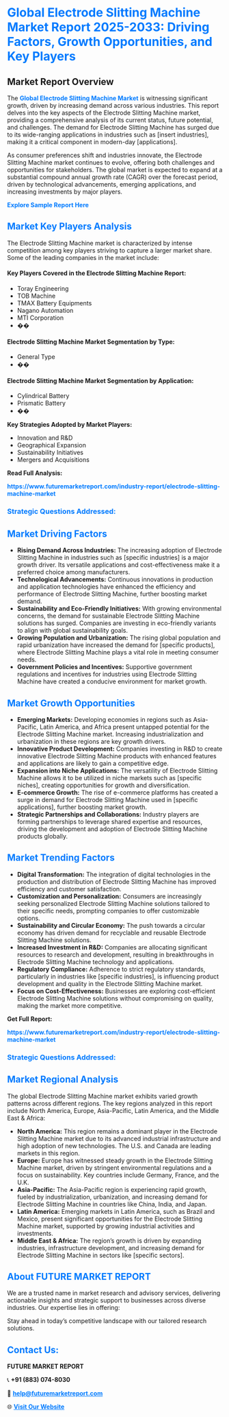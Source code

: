 <h1 style="color: #007BFF;">Global Electrode Slitting Machine Market Report 2025-2033: Driving Factors, Growth Opportunities, and Key Players</h1>

<section id="overview">
<h2>Market Report Overview</h2>
<p>The <a href="https://www.futuremarketreport.com/industry-report/electrode-slitting-machine-market" style="color: #007BFF; text-decoration: none;"><strong>Global Electrode Slitting Machine Market</strong></a> is witnessing significant growth, driven by increasing demand across various industries. This report delves into the key aspects of the Electrode Slitting Machine market, providing a comprehensive analysis of its current status, future potential, and challenges. The demand for Electrode Slitting Machine has surged due to its wide-ranging applications in industries such as [insert industries], making it a critical component in modern-day [applications].</p>
<p>As consumer preferences shift and industries innovate, the Electrode Slitting Machine market continues to evolve, offering both challenges and opportunities for stakeholders. The global market is expected to expand at a substantial compound annual growth rate (CAGR) over the forecast period, driven by technological advancements, emerging applications, and increasing investments by major players.</p>
</section>

<section id="overview">
<p><a href="https://www.futuremarketreport.com/request-sample/reportId=117252" style="color: #007BFF; text-decoration: none;"><strong>Explore Sample Report Here</strong></a></p>
</section>

<section id="key-players">
<h2 style="color: #007BFF;">Market Key Players Analysis</h2>
<p>The Electrode Slitting Machine market is characterized by intense competition among key players striving to capture a larger market share. Some of the leading companies in the market include:</p>
<h4>Key Players Covered in the Electrode Slitting Machine Report:</h4>
<ul><li>Toray Engineering</li><li>TOB Machine</li><li>TMAX Battery Equipments</li><li>Nagano Automation</li><li>MTI Corporation</li><li>��</li></ul>
<h4>Electrode Slitting Machine Market Segmentation by Type:</h4>
<ul><li>General Type</li><li>��</li></ul>

<h4>Electrode Slitting Machine Market Segmentation by Application:</h4>
<ul><li>Cylindrical Battery</li><li>Prismatic Battery</li><li>��</li></ul>
<p><strong>Key Strategies Adopted by Market Players:</strong></p>
<ul>
<li>Innovation and R&D</li>
<li>Geographical Expansion</li>
<li>Sustainability Initiatives</li>
<li>Mergers and Acquisitions</li>
</ul>
</section>

<section>
<p><strong>Read Full Analysis: </strong></p><a href="https://www.futuremarketreport.com/industry-report/electrode-slitting-machine-market" style="color: #007BFF; text-decoration: none;"><strong>https://www.futuremarketreport.com/industry-report/electrode-slitting-machine-market</strong></a>
<h3 style="color: #007BFF;">Strategic Questions Addressed:</h3>
</section>

<section id="driving-factors">
<h2 style="color: #007BFF;">Market Driving Factors</h2>
<ul>
<li><strong>Rising Demand Across Industries:</strong> The increasing adoption of Electrode Slitting Machine in industries such as [specific industries] is a major growth driver. Its versatile applications and cost-effectiveness make it a preferred choice among manufacturers.</li>
<li><strong>Technological Advancements:</strong> Continuous innovations in production and application technologies have enhanced the efficiency and performance of Electrode Slitting Machine, further boosting market demand.</li>
<li><strong>Sustainability and Eco-Friendly Initiatives:</strong> With growing environmental concerns, the demand for sustainable Electrode Slitting Machine solutions has surged. Companies are investing in eco-friendly variants to align with global sustainability goals.</li>
<li><strong>Growing Population and Urbanization:</strong> The rising global population and rapid urbanization have increased the demand for [specific products], where Electrode Slitting Machine plays a vital role in meeting consumer needs.</li>
<li><strong>Government Policies and Incentives:</strong> Supportive government regulations and incentives for industries using Electrode Slitting Machine have created a conducive environment for market growth.</li>
</ul>
</section>

<section id="growth-opportunities">
<h2 style="color: #007BFF;">Market Growth Opportunities</h2>
<ul>
<li><strong>Emerging Markets:</strong> Developing economies in regions such as Asia-Pacific, Latin America, and Africa present untapped potential for the Electrode Slitting Machine market. Increasing industrialization and urbanization in these regions are key growth drivers.</li>
<li><strong>Innovative Product Development:</strong> Companies investing in R&D to create innovative Electrode Slitting Machine products with enhanced features and applications are likely to gain a competitive edge.</li>
<li><strong>Expansion into Niche Applications:</strong> The versatility of Electrode Slitting Machine allows it to be utilized in niche markets such as [specific niches], creating opportunities for growth and diversification.</li>
<li><strong>E-commerce Growth:</strong> The rise of e-commerce platforms has created a surge in demand for Electrode Slitting Machine used in [specific applications], further boosting market growth.</li>
<li><strong>Strategic Partnerships and Collaborations:</strong> Industry players are forming partnerships to leverage shared expertise and resources, driving the development and adoption of Electrode Slitting Machine products globally.</li>
</ul>
</section>

<section id="trending-factors">
<h2 style="color: #007BFF;">Market Trending Factors</h2>
<ul>
<li><strong>Digital Transformation:</strong> The integration of digital technologies in the production and distribution of Electrode Slitting Machine has improved efficiency and customer satisfaction.</li>
<li><strong>Customization and Personalization:</strong> Consumers are increasingly seeking personalized Electrode Slitting Machine solutions tailored to their specific needs, prompting companies to offer customizable options.</li>
<li><strong>Sustainability and Circular Economy:</strong> The push towards a circular economy has driven demand for recyclable and reusable Electrode Slitting Machine solutions.</li>
<li><strong>Increased Investment in R&D:</strong> Companies are allocating significant resources to research and development, resulting in breakthroughs in Electrode Slitting Machine technology and applications.</li>
<li><strong>Regulatory Compliance:</strong> Adherence to strict regulatory standards, particularly in industries like [specific industries], is influencing product development and quality in the Electrode Slitting Machine market.</li>
<li><strong>Focus on Cost-Effectiveness:</strong> Businesses are exploring cost-efficient Electrode Slitting Machine solutions without compromising on quality, making the market more competitive.</li>
</ul>
</section>

<section>
<p><strong>Get Full Report: </strong></p><a href="https://www.futuremarketreport.com/industry-report/electrode-slitting-machine-market" style="color: #007BFF; text-decoration: none;"><strong>https://www.futuremarketreport.com/industry-report/electrode-slitting-machine-market</strong></a>
<h3 style="color: #007BFF;">Strategic Questions Addressed:</h3>
</section>


<section id="regional-analysis">
<h2 style="color: #007BFF;">Market Regional Analysis</h2>
<p>The global Electrode Slitting Machine market exhibits varied growth patterns across different regions. The key regions analyzed in this report include North America, Europe, Asia-Pacific, Latin America, and the Middle East & Africa:</p>
<ul>
<li><strong>North America:</strong> This region remains a dominant player in the Electrode Slitting Machine market due to its advanced industrial infrastructure and high adoption of new technologies. The U.S. and Canada are leading markets in this region.</li>
<li><strong>Europe:</strong> Europe has witnessed steady growth in the Electrode Slitting Machine market, driven by stringent environmental regulations and a focus on sustainability. Key countries include Germany, France, and the U.K.</li>
<li><strong>Asia-Pacific:</strong> The Asia-Pacific region is experiencing rapid growth, fueled by industrialization, urbanization, and increasing demand for Electrode Slitting Machine in countries like China, India, and Japan.</li>
<li><strong>Latin America:</strong> Emerging markets in Latin America, such as Brazil and Mexico, present significant opportunities for the Electrode Slitting Machine market, supported by growing industrial activities and investments.</li>
<li><strong>Middle East & Africa:</strong> The region’s growth is driven by expanding industries, infrastructure development, and increasing demand for Electrode Slitting Machine in sectors like [specific sectors].</li>
</ul>
</section>

<footer>
<h2 style="color: #007BFF;">About FUTURE MARKET REPORT</h2>
<p>We are a trusted name in market research and advisory services, delivering actionable insights and strategic support to businesses across diverse industries. Our expertise lies in offering:</p>

<p>Stay ahead in today’s competitive landscape with our tailored research solutions.</p>

<h2 style="color: #007BFF;">Contact Us:</h2>
<p><strong>FUTURE MARKET REPORT</strong></p>
<p>📞 <strong>+91 (883) 074-8030</strong></p>
<p>📧 <strong><a href="mailto:help@futuremarketreport.com" style="color: #007BFF;">help@futuremarketreport.com</a></strong></p>
<p>🌐 <strong><a href="https://www.futuremarketreport.com/" style="color: #007BFF;">Visit Our Website</a></strong></p>
</footer>